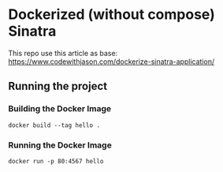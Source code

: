 # Dockerized (without compose) Sinatra

This repo use this article as base: https://www.codewithjason.com/dockerize-sinatra-application/

## Running the project

### Building the Docker Image

```
docker build --tag hello .
```

### Running the Docker Image

```
docker run -p 80:4567 hello
```
